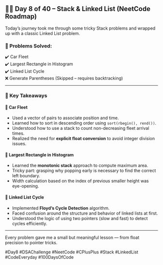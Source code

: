 ## 👨‍💻 Day 8 of 40 – Stack & Linked List (NeetCode Roadmap)

Today’s journey took me through some tricky Stack problems and wrapped up with a classic Linked List problem.

### 🔹 Problems Solved:

✔️ Car Fleet  
✔️ Largest Rectangle in Histogram  
✔️ Linked List Cycle  
❌ Generate Parentheses (Skipped – requires backtracking)

---

### 📘 Key Takeaways

#### 🚗 Car Fleet
- Used a vector of pairs to associate position and time.
- Learned how to sort in descending order using `sort(rbegin(), rend())`.
- Understood how to use a stack to count non-decreasing fleet arrival times.
- Realized the need for **explicit float conversion** to avoid integer division issues.

#### 🧱 Largest Rectangle in Histogram
- Learned the **monotonic stack** approach to compute maximum area.
- Tricky part: grasping why popping early is necessary to find the correct left boundary.
- Width calculation based on the index of previous smaller height was eye-opening.

#### 🔁 Linked List Cycle
- Implemented **Floyd’s Cycle Detection** algorithm.
- Faced confusion around the structure and behavior of linked lists at first.
- Understood the logic of using two pointers (slow and fast) to detect cycles efficiently.

---

Every problem gave me a small but meaningful lesson — from float precision to pointer tricks.

#Day8 #DSAChallenge #NeetCode #CPlusPlus #Stack #LinkedList #CodeEveryday #100DaysOfCode
